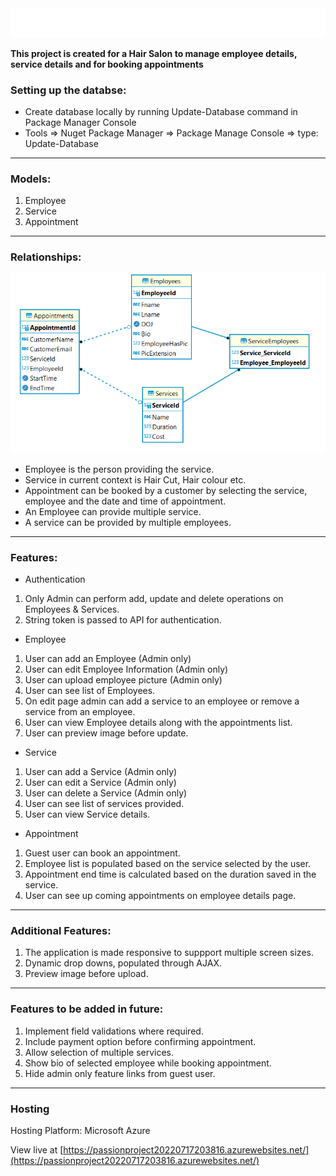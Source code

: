 
<img src="PassionProject/Content/Images/title.png">


**This project is created for a Hair Salon to manage employee details, service details and for booking appointments**

### Setting up the databse:
- Create database locally by running Update-Database command in Package Manager Console
- Tools => Nuget Package Manager => Package Manage Console => type: Update-Database
---
### Models:
1. Employee
2. Service
3. Appointment
---
### Relationships:
<img src="PassionProject/Content/Images/er-diagram.png">

- Employee is the person providing the service.
- Service in current context is Hair Cut, Hair colour etc.
- Appointment can be booked by a customer by selecting the service, employee and the date and time of appointment.
- An Employee can provide multiple service.
- A service can be provided by multiple employees.
---
### Features:
- Authentication
1. Only Admin can perform add, update and delete operations on Employees & Services.
2. String token is passed to API for authentication.

- Employee
1. User can add an Employee (Admin only)
2. User can edit Employee Information (Admin only)
3. User can upload employee picture (Admin only)
4. User can see list of Employees.
5. On edit page admin can add a service to an employee or remove a service from an employee.
6. User can view Employee details along with the appointments list.
7. User can preview image before update.

- Service
1. User can add a Service (Admin only)
2. User can edit a Service (Admin only)
3. User can delete a Service (Admin only)
4. User can see list of services provided.
5. User can view Service details.

- Appointment
1. Guest user can book an appointment.
2. Employee list is populated based on the service selected by the user.
3. Appointment end time is calculated based on the duration saved in the service.
4. User can see up coming appointments on employee details page.
---

### Additional Features:

1. The application is made responsive to suppport multiple screen sizes.
2. Dynamic drop downs, populated through AJAX.
3. Preview image before upload.


---
### Features to be added in future:
1. Implement field validations where required.
2. Include payment option before confirming appointment.
3. Allow selection of multiple services.
4. Show bio of selected employee while booking appointment.
5. Hide admin only feature links from guest user.
---

### Hosting
Hosting Platform: Microsoft Azure

View live at [https://passionproject20220717203816.azurewebsites.net/](https://passionproject20220717203816.azurewebsites.net/)

